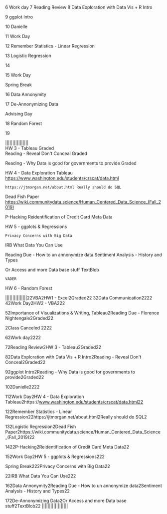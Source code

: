 6   Work day
7   Reading Review
8   Data Exploration with Data Vis + R Intro

9   ggplot Intro

10  Danielle

11  Work Day

12  Remember Statistics - Linear Regression

13  Logistic Regression

14  

15  Work Day

Spring Break    

    

16  Data Annonymity

17  De-Annonymizing Data

Advising Day    

18  Random Forest

19  

||||||||||||||||        
HW 3 - Tableau  Graded  
Reading - Reveal Don't Conceal  Graded  

Reading - Why Data is good for governments to provide   Graded  

        

HW 4 - Data Exploration Tableau https://www.washington.edu/students/crscat/data.html    

    https://jtmorgan.net/about.html Really should do SQL

Dead Fish Paper https://wiki.communitydata.science/Human_Centered_Data_Science_(Fall_2019)  

P-Hacking   Reidentification of Credit Card Meta Data   

HW 5 - ggplots & Regressions        

    Privacy Concerns with Big Data  

IRB What Data You Can Use       

Reading Due - How to un annonymize data Sentiment Analysis - History and Types  

Or Access and more Data base stuff  TextBlob    

    VADER   

HW 6 - Random Forest        

|||||||||||||||22VBA2HW1 - Excel2Graded22
32Data Communication2222
42Work Day2HW2 - VBA222

52Importance of Visualizations & Writing, Tableau2Reading Due - Florence Nightengale2Graded22

2Class Canceled 2222

62Work day2222

72Reading Review2HW 3 - Tableau2Graded22

82Data Exploration with Data Vis + R Intro2Reading - Reveal Don't Conceal2Graded22

92ggplot Intro2Reading - Why Data is good for governments to provide2Graded22

102Danielle2222

112Work Day2HW 4 - Data Exploration Tableau2https://www.washington.edu/students/crscat/data.html22

122Remember Statistics - Linear Regression22https://jtmorgan.net/about.html2Really should do SQL2

132Logistic Regression2Dead Fish Paper2https://wiki.communitydata.science/Human_Centered_Data_Science_(Fall_2019)22

1422P-Hacking2Reidentification of Credit Card Meta Data22

152Work Day2HW 5 - ggplots & Regressions222

Spring Break222Privacy Concerns with Big Data22

22IRB What Data You Can Use222

162Data Annonymity2Reading Due - How to un annonymize data2Sentiment Analysis - History and Types22

172De-Annonymizing Data2Or Access and more Data base stuff2TextBlob22
||||||||||||||||||
